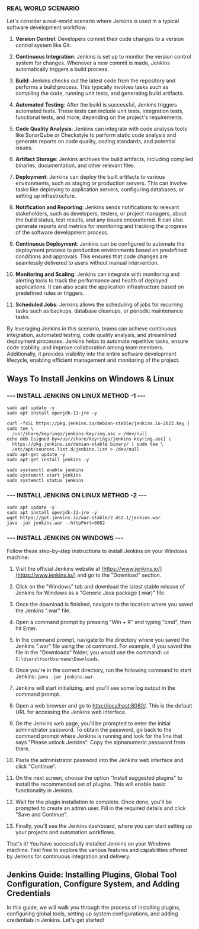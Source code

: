 ###  REAL WORLD SCENARIO  ###
Let's consider a real-world scenario where Jenkins is used in a typical software development workflow:

1. **Version Control**: Developers commit their code changes to a version control system like Git.

2. **Continuous Integration**: Jenkins is set up to monitor the version control system for changes. Whenever a new commit is made, Jenkins automatically triggers a build process.

3. **Build**: Jenkins checks out the latest code from the repository and performs a build process. This typically involves tasks such as compiling the code, running unit tests, and generating build artifacts.

4. **Automated Testing**: After the build is successful, Jenkins triggers automated tests. These tests can include unit tests, integration tests, functional tests, and more, depending on the project's requirements.

5. **Code Quality Analysis**: Jenkins can integrate with code analysis tools like SonarQube or Checkstyle to perform static code analysis and generate reports on code quality, coding standards, and potential issues.

6. **Artifact Storage**: Jenkins archives the build artifacts, including compiled binaries, documentation, and other relevant files.

7. **Deployment**: Jenkins can deploy the built artifacts to various environments, such as staging or production servers. This can involve tasks like deploying to application servers, configuring databases, or setting up infrastructure.

8. **Notification and Reporting**: Jenkins sends notifications to relevant stakeholders, such as developers, testers, or project managers, about the build status, test results, and any issues encountered. It can also generate reports and metrics for monitoring and tracking the progress of the software development process.

9. **Continuous Deployment**: Jenkins can be configured to automate the deployment process to production environments based on predefined conditions and approvals. This ensures that code changes are seamlessly delivered to users without manual intervention.

10. **Monitoring and Scaling**: Jenkins can integrate with monitoring and alerting tools to track the performance and health of deployed applications. It can also scale the application infrastructure based on predefined rules or triggers.

11. **Scheduled Jobs**: Jenkins allows the scheduling of jobs for recurring tasks such as backups, database cleanups, or periodic maintenance tasks.

By leveraging Jenkins in this scenario, teams can achieve continuous integration, automated testing, code quality analysis, and streamlined deployment processes. Jenkins helps to automate repetitive tasks, ensure code stability, and improve collaboration among team members. Additionally, it provides visibility into the entire software development lifecycle, enabling efficient management and monitoring of the project.

## **Ways To Install Jenkins on Windows & Linux**

### **--- INSTALL JENKINS  ON LINUX METHOD -1 ---**

```shell
sudo apt update -y
sudo apt install openjdk-11-jre -y

curl -fsSL https://pkg.jenkins.io/debian-stable/jenkins.io-2023.key | sudo tee \
  /usr/share/keyrings/jenkins-keyring.asc > /dev/null
echo deb [signed-by=/usr/share/keyrings/jenkins-keyring.asc] \
  https://pkg.jenkins.io/debian-stable binary/ | sudo tee \
  /etc/apt/sources.list.d/jenkins.list > /dev/null
sudo apt-get update -y 
sudo apt-get install jenkins -y

sudo systemctl enable jenkins
sudo systemctl start jenkins
sudo systemctl status jenkins
```

### **--- INSTALL JENKINS ON LINUX METHOD -2 ---**

```shell
sudo apt update -y
sudo apt install openjdk-11-jre -y
wget https://get.jenkins.io/war-stable/2.452.1/jenkins.war
java -jar jenkins.war --httpPort=8082
```
### **--- INSTALL JENKINS ON WINDOWS ---**

Follow these step-by-step instructions to install Jenkins on your Windows machine:

1. Visit the official Jenkins website at [https://www.jenkins.io/](https://www.jenkins.io/) and go to the "Download" section.

2. Click on the "Windows" tab and download the latest stable release of Jenkins for Windows as a "Generic Java package (.war)" file.

3. Once the download is finished, navigate to the location where you saved the Jenkins ".war" file.

4. Open a command prompt by pressing "Win + R" and typing "cmd", then hit Enter.

5. In the command prompt, navigate to the directory where you saved the Jenkins ".war" file using the `cd` command. For example, if you saved the file in the "Downloads" folder, you would use the command: `cd C:\Users\YourUsername\Downloads`.

6. Once you're in the correct directory, run the following command to start Jenkins: `java -jar jenkins.war`.

7. Jenkins will start initializing, and you'll see some log output in the command prompt.

8. Open a web browser and go to [http://localhost:8080/](http://localhost:8080/). This is the default URL for accessing the Jenkins web interface.

9. On the Jenkins web page, you'll be prompted to enter the initial administrator password. To obtain the password, go back to the command prompt where Jenkins is running and look for the line that says "Please unlock Jenkins". Copy the alphanumeric password from there.

10. Paste the administrator password into the Jenkins web interface and click "Continue".

11. On the next screen, choose the option "Install suggested plugins" to install the recommended set of plugins. This will enable basic functionality in Jenkins.

12. Wait for the plugin installation to complete. Once done, you'll be prompted to create an admin user. Fill in the required details and click "Save and Continue".

13. Finally, you'll see the Jenkins dashboard, where you can start setting up your projects and automation workflows.

That's it! You have successfully installed Jenkins on your Windows machine. Feel free to explore the various features and capabilities offered by Jenkins for continuous integration and delivery.

## Jenkins Guide: Installing Plugins, Global Tool Configuration, Configure System, and Adding Credentials

In this guide, we will walk you through the process of installing plugins, configuring global tools, setting up system configurations, and adding credentials in Jenkins. Let's get started!
